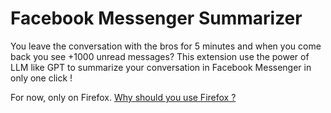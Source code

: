 # Facebook Messenger Summarizer

You leave the conversation with the bros for 5 minutes and when you come back you see +1000 unread messages? This extension use the power of LLM like GPT to summarize your conversation in Facebook Messenger in only one click !

For now, only on Firefox. [Why should you use Firefox ?](https://www.quora.com/What-are-the-major-reasons-to-use-Firefox-instead-of-Chrome?share=1)